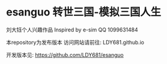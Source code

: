 # esanguo 转世三国-模拟三国人生

刘大钰个人兴趣作品
Inspired by e-sim
QQ 1099631484

本repository为发布版本
访问网站请前往:
LDY681.github.io

开发版本见:
https://github.com/LDY681/esanguo